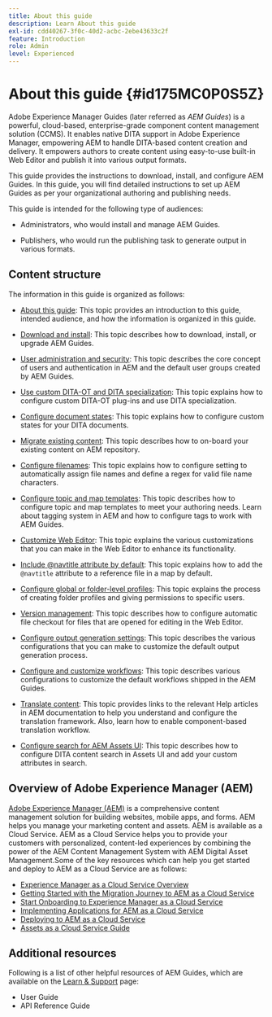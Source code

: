 ```yaml
---
title: About this guide
description: Learn About this guide
exl-id: cdd40267-3f0c-40d2-acbc-2ebe43633c2f
feature: Introduction
role: Admin
level: Experienced
---
```

# About this guide {#id175MC0P0S5Z}

Adobe Experience Manager Guides \(later referred as *AEM Guides*\) is a powerful, cloud-based, enterprise-grade component content management solution \(CCMS\). It enables native DITA support in Adobe Experience Manager, empowering AEM to handle DITA-based content creation and delivery. It empowers authors to create content using easy-to-use built-in Web Editor and publish it into various output formats.

This guide provides the instructions to download, install, and configure AEM Guides. In this guide, you will find detailed instructions to set up AEM Guides as per your organizational authoring and publishing needs.

This guide is intended for the following type of audiences:

-   Administrators, who would install and manage AEM Guides.

-   Publishers, who would run the publishing task to generate output in various formats.


## Content structure 

The information in this guide is organized as follows:

-   [About this guide](#id175MC0P0S5Z): This topic provides an introduction to this guide, intended audience, and how the information is organized in this guide.

-   [Download and install](download-install.md#): This topic describes how to download, install, or upgrade AEM Guides.

-   [User administration and security](user-admin-sec.md#): This topic describes the core concept of users and authentication in AEM and the default user groups created by AEM Guides.

-   [Use custom DITA-OT and DITA specialization](dita-ot-specialization.md#): This topic explains how to configure custom DITA-OT plug-ins and use DITA specialization.

-   [Configure document states](customize-doc-state.md#): This topic explains how to configure custom states for your DITA documents.

-   [Migrate existing content](migrate-content.md#): This topic describes how to on-board your existing content on AEM repository.

-   [Configure filenames](conf-file-names.md#): This topic explains how to configure setting to automatically assign file names and define a regex for valid file name characters.

-   [Configure topic and map templates](conf-template-tags.md#): This topic describes how to configure topic and map templates to meet your authoring needs. Learn about tagging system in AEM and how to configure tags to work with AEM Guides.

-   [Customize Web Editor](conf-web-editor.md#): This topic explains the various customizations that you can make in the Web Editor to enhance its functionality.

-   [Include @navtitle attribute by default](auto-add-navtitle.md#): This topic explains how to add the `@navtitle` attribute to a reference file in a map by default.

-   [Configure global or folder-level profiles](conf-folder-level.md#): This topic explains the process of creating folder profiles and giving permissions to specific users.

-   [Version management](version-management.md#): This topic describes how to configure automatic file checkout for files that are opened for editing in the Web Editor.

-   [Configure output generation settings](conf-output-generation.md#): This topic describes the various configurations that you can make to customize the default output generation process.

-   [Configure and customize workflows](customize-workflows.md#): This topic describes various configurations to customize the default workflows shipped in the AEM Guides.

-   [Translate content](translation.md#): This topic provides links to the relevant Help articles in AEM documentation to help you understand and configure the translation framework. Also, learn how to enable component-based translation workflow.

-   [Configure search for AEM Assets UI](conf-dita-search.md#): This topic describes how to configure DITA content search in Assets UI and add your custom attributes in search.


## Overview of Adobe Experience Manager \(AEM\) 

[Adobe Experience Manager \(AEM\)](https://business.adobe.com/products/experience-manager/adobe-experience-manager.html) is a comprehensive content management solution for building websites, mobile apps, and forms. AEM helps you manage your marketing content and assets. AEM is available as a Cloud Service. AEM as a Cloud Service helps you to provide your customers with personalized, content-led experiences by combining the power of the AEM Content Management System with AEM Digital Asset Management.Some of the key resources which can help you get started and deploy to AEM as a Cloud Service are as follows:

-   [Experience Manager as a Cloud Service Overview](https://experienceleague.adobe.com/docs/experience-manager-cloud-service/content/home.html?lang=en)
-   [Getting Started with the Migration Journey to AEM as a Cloud Service](https://experienceleague.adobe.com/docs/experience-manager-cloud-service/content/migration-journey/getting-started.html?lang=en)
-   [Start Onboarding to Experience Manager as a Cloud Service](https://experienceleague.adobe.com/docs/experience-manager-cloud-service/content/onboarding/home.html?lang=enhttps://experienceleague.adobe.com/docs/experience-manager-cloud-service/moving/home.html?lang=en)
-   [Implementing Applications for AEM as a Cloud Service](https://experienceleague.adobe.com/docs/experience-manager-cloud-service/implementing/home.html?lang=en)
-   [Deploying to AEM as a Cloud Service](https://experienceleague.adobe.com/docs/experience-manager-cloud-service/content/implementing/deploying/overview.html?lang=en)
-   [Assets as a Cloud Service Guide](https://experienceleague.adobe.com/docs/experience-manager-cloud-service/content/assets/home.html?lang=en)

## Additional resources 

Following is a list of other helpful resources of AEM Guides, which are available on the [Learn & Support](https://helpx.adobe.com/support/xml-documentation-for-experience-manager.html) page:

-   User Guide
-   API Reference Guide
